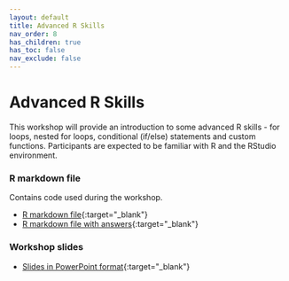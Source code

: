 ```yaml
---
layout: default
title: Advanced R Skills
nav_order: 8
has_children: true
has_toc: false
nav_exclude: false
---
```


# Advanced R Skills
This workshop will provide an introduction to some advanced R skills - for loops, nested for loops, conditional (if/else) statements and custom functions. Participants are expected to be familiar with R and the RStudio environment.


### R markdown file
Contains code used during the workshop.
- [R markdown file](Advanced_Skills.Rmd){:target="_blank"}
- [R markdown file with answers](Advanced_Skills_Answers.Rmd){:target="_blank"}


### Workshop slides
- [Slides in PowerPoint format](Advanced_Skills_Presentation.pptx){:target="_blank"}
